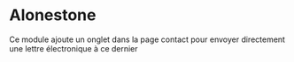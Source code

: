 # Alonestone
Ce module ajoute un onglet dans la page contact pour envoyer directement une lettre électronique à ce dernier 
